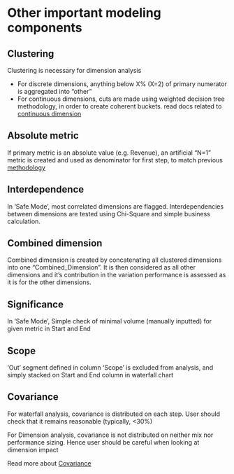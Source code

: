 # Other important modeling components

## Clustering

Clustering is necessary for dimension analysis
* For discrete dimensions, anything below X% (X=2) of primary numerator is aggregated into “other”
* For continuous dimensions, cuts are made using weighted decision tree methodology, in order to create coherent buckets. read docs related to [continuous dimension](/)

## Absolute metric

If primary metric is an absolute value (e.g. Revenue), an artificial “N=1” metric is created and used as denominator for first step, to match previous [methodology](/)

## Interdependence

In ‘Safe Mode’, most correlated dimensions are flagged. Interdependencies between dimensions are tested using Chi-Square and simple business calculation.

## Combined dimension

Combined dimension is created by concatenating all clustered dimensions into one “Combined_Dimension”. It is then considered as all other dimensions and it’s contribution in the variation performance is assessed as it is for the other dimensions.

## Significance

In ‘Safe Mode’, Simple check of minimal volume (manually inputted) for given metric in Start and End

## Scope

‘Out’ segment defined in column ‘Scope’ is excluded from analysis, and simply stacked on Start and End column in waterfall chart

## Covariance

For waterfall analysis, covariance is distributed on each step. User should check that it remains reasonable (typically, <30%)

For Dimension analysis, covariance is not distributed on neither mix nor performance sizing. Hence user should be careful when looking at dimension impact

Read more about [Covariance](/)
